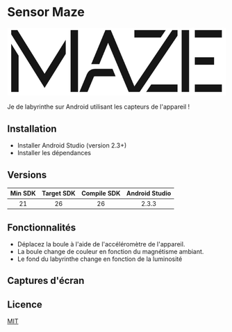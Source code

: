 # Sensor Maze
![Maze logo](assets/maze-logo.jpg)

Je de labyrinthe sur Android utilisant les capteurs de l'appareil !

## Installation
- Installer Android Studio (version 2.3+)
- Installer les dépendances

## Versions
| Min SDK | Target SDK | Compile SDK | Android Studio |
|:-------:|:----------:|:-----------:|:--------------:|
|21       |26          |26           |2.3.3           |

## Fonctionnalités

- Déplacez la boule à l'aide de l'accéléromètre de l'appareil.
- La boule change de couleur en fonction du magnétisme ambiant.
- Le fond du labyrinthe change en fonction de la luminosité

## Captures d'écran



## Licence

[MIT](LICENCE.md)